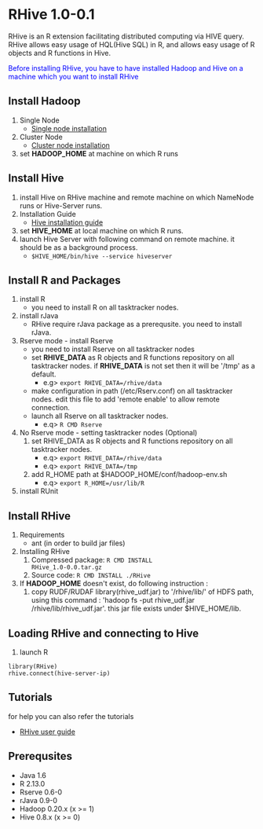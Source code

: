 RHive 1.0-0.1
==================

  RHive is an R extension facilitating distributed computing via HIVE query.
  RHive allows easy usage of HQL(Hive SQL) in R, and allows easy usage of R objects and R functions in Hive.

<font color="blue">Before installing RHive, you have to have installed Hadoop and Hive on a machine which you want to install RHive</font>

## Install Hadoop
1. Single Node
    - [Single node installation](http://hadoop.apache.org/docs/current/hadoop-project-dist/hadoop-common/SingleCluster.html)
2. Cluster Node
    - [Cluster node installation](http://hadoop.apache.org/docs/current/hadoop-project-dist/hadoop-common/ClusterSetup.html)
3. set **HADOOP_HOME** at machine on which R runs

## Install Hive
1. install Hive on RHive machine and remote machine on which NameNode runs or Hive-Server runs.
2. Installation Guide 
    - [Hive installation guide](https://cwiki.apache.org/confluence/display/Hive/GettingStarted#GettingStarted-InstallationandConfiguration)
3. set **HIVE_HOME** at local machine on which R runs.
4. launch Hive Server with following command on remote machine. it should be as a background process.
    - <code>$HIVE_HOME/bin/hive --service hiveserver</code>

## Install R and Packages
1. install R
    - you need to install R on all tasktracker nodes.
2. install rJava
    - RHive require rJava package as a prerequsite. you need to install rJava.
3. Rserve mode - install Rserve
    - you need to install Rserve on all tasktracker nodes
    - set **RHIVE_DATA** as R objects and R functions repository on all tasktracker nodes. if **RHIVE_DATA** is not set then it will be '/tmp' as a default.
        - e.g> <code>export RHIVE_DATA=/rhive/data</code>
    - make configuration in path (/etc/Rserv.conf) on all tasktracker nodes.
         edit this file to add 'remote enable' to allow remote connection.
    - launch all Rserve on all tasktracker nodes.
        - e.q> <code>R CMD Rserve</code>
4. No Rserve mode - setting tasktracker nodes (Optional)
    1. set RHIVE_DATA as R objects and R functions repository on all tasktracker nodes.
        - e.q> <code>export RHIVE_DATA=/rhive/data</code>
        - e.q> <code>export RHIVE_DATA=/tmp</code>
    2. add R_HOME path at $HADOOP_HOME/conf/hadoop-env.sh
        - e.q> <code>export R_HOME=/usr/lib/R</code>
5. install RUnit

## Install RHive
1. Requirements
    - ant (in order to build jar files)
2. Installing RHive
    1. Compressed package: <code>R CMD INSTALL RHive_1.0-0.0.tar.gz</code>
    2. Source code: <code>R CMD INSTALL ./RHive</code>
3. If **HADOOP_HOME** doesn't exist, do following instruction :
    1. copy RUDF/RUDAF library(rhive_udf.jar) to '/rhive/lib/' of HDFS path, 
      using this command : 'hadoop fs -put rhive_udf.jar /rhive/lib/rhive_udf.jar'. 
    this jar file exists under $HIVE_HOME/lib. 

## Loading RHive and connecting to Hive
1. launch R
<pre><code>library(RHive)
rhive.connect(hive-server-ip)</code></pre>
  
## Tutorials
for help you can also refer the tutorials

- [RHive user guide](https://github.com/nexr/RHive/wiki/UserGuides)

## Prerequsites
- Java 1.6
- R 2.13.0
- Rserve 0.6-0
- rJava 0.9-0
- Hadoop 0.20.x (x >= 1)
- Hive 0.8.x (x >= 0)

